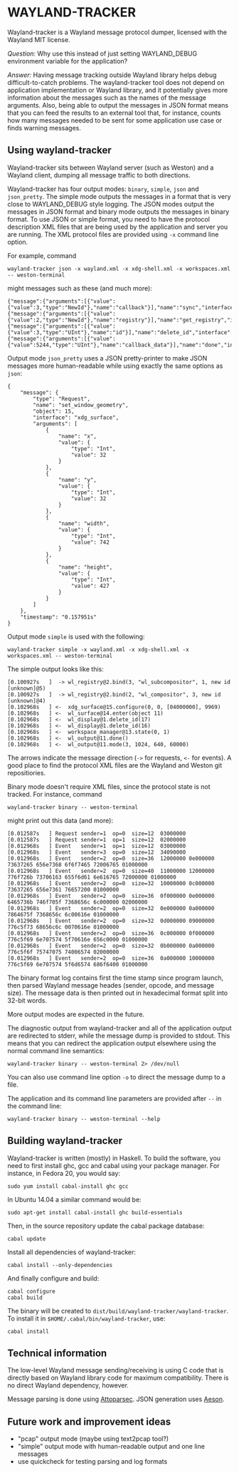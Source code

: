 WAYLAND-TRACKER
===============

Wayland-tracker is a Wayland message protocol dumper, licensed with the Wayland
MIT license.

*Question:* Why use this instead of just setting WAYLAND_DEBUG environment
variable for the application?

*Answer:* Having message tracking outside Wayland library helps debug
difficult-to-catch problems. The wayland-tracker tool does not depend on
application implementation or Wayland library, and it potentially gives more
information about the messages such as the names of the message arguments. Also,
being able to output the messages in JSON format means that you can feed the
results to an external tool that, for instance, counts how many messages needed
to be sent for some application use case or finds warning messages.

Using wayland-tracker
---------------------

Wayland-tracker sits between Wayland server (such as Weston) and a Wayland
client, dumping all message traffic to both directions.

Wayland-tracker has four output modes: `binary`, `simple`, `json` and
`json_pretty`. The simple mode outputs the messages in a format that is very
close to WAYLAND_DEBUG style logging.  The JSON modes output the messages in
JSON format and binary mode outputs the messages in binary format. To use JSON
or simple format, you need to have the protocol description XML files that are
being used by the application and server you are running. The XML protocol files
are provided using `-x` command line option.

For example, command

    wayland-tracker json -x wayland.xml -x xdg-shell.xml -x workspaces.xml -- weston-terminal

might messages such as these (and much more):

    {"message":{"arguments":[{"value":{"value":3,"type":"NewId"},"name":"callback"}],"name":"sync","interface":"wl_display","object":1,"type":"Request"},"timestamp":"0.158632s"}
    {"message":{"arguments":[{"value":{"value":2,"type":"NewId"},"name":"registry"}],"name":"get_registry","interface":"wl_display","object":1,"type":"Request"},"timestamp":"0.158632s"}
    {"message":{"arguments":[{"value":{"value":3,"type":"UInt"},"name":"id"}],"name":"delete_id","interface":"wl_display","object":1,"type":"Event"},"timestamp":"0.158947s"}
    {"message":{"arguments":[{"value":{"value":5244,"type":"UInt"},"name":"callback_data"}],"name":"done","interface":"wl_callback","object":3,"type":"Event"},"timestamp":"0.158947s"}

Output mode `json_pretty` uses a JSON pretty-printer to make JSON messages more
human-readable while using exactly the same options as `json`:

    {
        "message": {
            "type": "Request",
            "name": "set_window_geometry",
            "object": 15,
            "interface": "xdg_surface",
            "arguments": [
                {
                    "name": "x",
                    "value": {
                        "type": "Int",
                        "value": 32
                    }
                },
                {
                    "name": "y",
                    "value": {
                        "type": "Int",
                        "value": 32
                    }
                },
                {
                    "name": "width",
                    "value": {
                        "type": "Int",
                        "value": 742
                    }
                },
                {
                    "name": "height",
                    "value": {
                        "type": "Int",
                        "value": 427
                    }
                }
            ]
        },
        "timestamp": "0.157951s"
    }

Output mode `simple` is used with the following:

    wayland-tracker simple -x wayland.xml -x xdg-shell.xml -x workspaces.xml -- weston-terminal

The simple output looks like this:

    [0.100927s   ]  -> wl_registry@2.bind(3, "wl_subcompositor", 1, new id [unknown]@5)
    [0.100927s   ]  -> wl_registry@2.bind(2, "wl_compositor", 3, new id [unknown]@4)
    [0.102968s   ] <-  xdg_surface@15.configure(0, 0, [04000000], 9969)
    [0.102968s   ] <-  wl_surface@14.enter(object 11)
    [0.102968s   ] <-  wl_display@1.delete_id(17)
    [0.102968s   ] <-  wl_display@1.delete_id(16)
    [0.102968s   ] <-  workspace_manager@13.state(0, 1)
    [0.102968s   ] <-  wl_output@11.done()
    [0.102968s   ] <-  wl_output@11.mode(3, 1024, 640, 60000)

The arrows indicate the message direction (`->` for requests, `<-` for events).
A good place to find the protocol XML files are the Wayland and Weston git
repositiories.

Binary mode doesn't require XML files, since the protocol state is not
tracked. For instance, command

    wayland-tracker binary -- weston-terminal

might print out this data (and more):

    [0.012587s   ] Request sender=1  op=0  size=12  03000000
    [0.012587s   ] Request sender=1  op=1  size=12  02000000
    [0.012968s   ] Event   sender=1  op=1  size=12  03000000
    [0.012968s   ] Event   sender=3  op=0  size=12  34090000
    [0.012968s   ] Event   sender=2  op=0  size=36  12000000 0e000000 73637265 656e7368 6f6f7465 72006765 01000000
    [0.012968s   ] Event   sender=2  op=0  size=40  11000000 12000000 776f726b 73706163 655f6d61 6e616765 72000000 01000000
    [0.012968s   ] Event   sender=2  op=0  size=32  10000000 0c000000 73637265 656e7361 76657200 01000000
    [0.012968s   ] Event   sender=2  op=0  size=36  0f000000 0e000000 6465736b 746f705f 7368656c 6c000000 02000000
    [0.012968s   ] Event   sender=2  op=0  size=32  0e000000 0a000000 7864675f 7368656c 6c00616e 01000000
    [0.012968s   ] Event   sender=2  op=0  size=32  0d000000 09000000 776c5f73 68656c6c 0070616e 01000000
    [0.012968s   ] Event   sender=2  op=0  size=36  0c000000 0f000000 776c5f69 6e707574 5f70616e 656c0000 01000000
    [0.012968s   ] Event   sender=2  op=0  size=32  0b000000 0a000000 776c5f6f 75747075 74006574 02000000
    [0.012968s   ] Event   sender=2  op=0  size=36  0a000000 10000000 776c5f69 6e707574 5f6d6574 686f6400 01000000

The binary format log contains first the time stamp since program launch, then
parsed Wayland message heades (sender, opcode, and message size). The message
data is then printed out in hexadecimal format split into 32-bit words.

More output modes are expected in the future.

The diagnostic output from wayland-tracker and all of the application output are
redirected to stderr, while the message dump is provided to stdout. This means
that you can redirect the application output elsewhere using the normal command
line semantics:

    wayland-tracker binary -- weston-terminal 2> /dev/null

You can also use command line option `-o` to direct the message dump to a file.

The application and its command line parameters are provided after `--` in the
command line:

    wayland-tracker binary -- weston-terminal --help

Building wayland-tracker
------------------------

Wayland-tracker is written (mostly) in Haskell. To build the software, you need
to first install ghc, gcc and cabal using your package manager. For instance, in
Fedora 20, you would say:

    sudo yum install cabal-install ghc gcc

In Ubuntu 14.04 a similar command would be:

    sudo apt-get install cabal-install ghc build-essentials

Then, in the source repository update the cabal package database:

    cabal update

Install all dependencies of wayland-tracker:

    cabal install --only-dependencies

And finally configure and build:

    cabal configure
    cabal build

The binary will be created to `dist/build/wayland-tracker/wayland-tracker`. To
install it in `$HOME/.cabal/bin/wayland-tracker`, use:

    cabal install

Technical information
---------------------

The low-level Wayland message sending/receiving is using C code that is directly
based on Wayland library code for maximum compatibility. There is no direct
Wayland dependency, however.

Message parsing is done using [Attoparsec](https://github.com/bos/attoparsec).
JSON generation uses [Aeson](https://github.com/bos/aeson).

Future work and improvement ideas
---------------------------------

* "pcap" output mode (maybe using text2pcap tool?)
* "simple" output mode with human-readable output and one line messages
* use quickcheck for testing parsing and log formats

